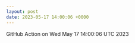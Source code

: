 ```yaml
---
layout: post
date: 2023-05-17 14:00:06 +0000
---
```


GitHub Action on Wed May 17 14:00:06 UTC 2023
